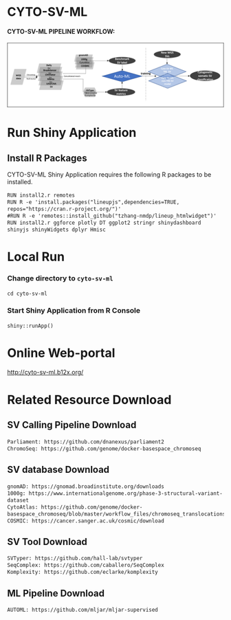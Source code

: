 # CYTO-SV-ML
#### CYTO-SV-ML PIPELINE WORKFLOW:
![CYTO-SV-ML PIPELINE WORKFLOW](Workflow.png)

# Run Shiny Application 

## Install R Packages

CYTO-SV-ML Shiny Application requires the following R packages to be installed.
```
RUN install2.r remotes
RUN R -e 'install.packages("lineupjs",dependencies=TRUE, repos="https://cran.r-project.org/")'
#RUN R -e 'remotes::install_github("tzhang-nmdp/lineup_htmlwidget")'
RUN install2.r ggforce plotly DT ggplot2 stringr shinydashboard shinyjs shinyWidgets dplyr Hmisc
```

# Local Run

### Change directory to `cyto-sv-ml`
```
cd cyto-sv-ml
```

### Start Shiny Application from R Console

```
shiny::runApp()
```

# Online Web-portal
http://cyto-sv-ml.b12x.org/

# Related Resource Download
## SV Calling Pipeline Download
```
Parliament: https://github.com/dnanexus/parliament2
ChromoSeq: https://github.com/genome/docker-basespace_chromoseq
```

## SV database Download
```
gnomAD: https://gnomad.broadinstitute.org/downloads
1000g: https://www.internationalgenome.org/phase-3-structural-variant-dataset
CytoAtlas: https://github.com/genome/docker-basespace_chromoseq/blob/master/workflow_files/chromoseq_translocations.bedpe
COSMIC: https://cancer.sanger.ac.uk/cosmic/download
```

## SV Tool Download
```
SVTyper: https://github.com/hall-lab/svtyper
SeqComplex: https://github.com/caballero/SeqComplex
Komplexity: https://github.com/eclarke/komplexity
```

## ML Pipeline Download
```
AUTOML: https://github.com/mljar/mljar-supervised
```
